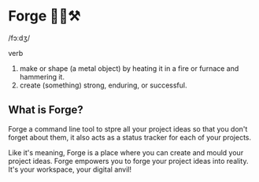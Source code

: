 # Forge 🌋🔥⚒️

/fɔːdʒ/  

verb  

1. make or shape (a metal object) by heating it in a fire or furnace and hammering it.  
2. create (something) strong, enduring, or successful.

## What is Forge?

Forge a command line tool to stpre all your project ideas so that you don't forget about them, it also acts as a status tracker for each of your projects.

 Like it's meaning, Forge is a place where you can create and mould your project ideas. Forge empowers you to forge your project ideas into reality. It's your workspace, your digital anvil!